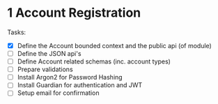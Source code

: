 # 1 Account Registration

Tasks:

- [x] Define the Account bounded context and the public api (of module)
- [ ] Define the JSON api's
- [ ] Define Account related schemas (inc. account types)
- [ ] Prepare validations
- [ ] Install Argon2 for Password Hashing
- [ ] Install Guardian for authentication and JWT
- [ ] Setup email for confirmation